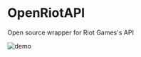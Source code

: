 # OpenRiotAPI
Open source wrapper for Riot Games's API

![demo](https://user-images.githubusercontent.com/44165461/159125307-1d3ee528-5a7e-40d0-a8b6-328f2fe358de.PNG)
